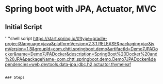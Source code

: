 # Spring boot with JPA, Actuator, MVC

## Initial Script
''''shell script
https://start.spring.io/#!type=gradle-project&language=java&platformVersion=2.3.1.RELEASE&packaging=jar&jvmVersion=1.8&groupId=com.chtti.springboot.demo&artifactId=Demo7JPADocker&name=Demo7JPADocker&description=SpringBoot%20Docker%20and%20JPA&packageName=com.chtti.springboot.demo.Demo7JPADocker&dependencies=web,devtools,data-jpa,jdbc,h2,actuator,thymeleaf
```

### Steps
